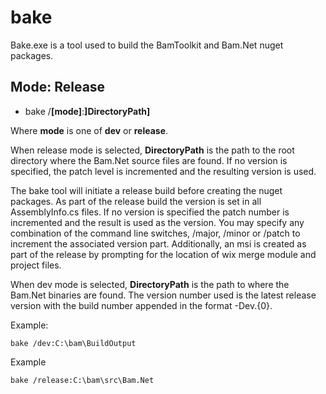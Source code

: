 ﻿# bake

Bake.exe is a tool used to build the BamToolkit and Bam.Net nuget packages.

## Mode: Release

- bake /**[mode]**:**]DirectoryPath]**

Where **mode** is one of **dev** or **release**.

When release mode is selected, **DirectoryPath** is the path to the root directory where the Bam.Net source
files are found.  If no version is specified, the patch level is incremented and the resulting version is used.

The bake tool will initiate a release build before creating the nuget packages.
As part of the release build the version is set in all AssemblyInfo.cs files. If no version is specified 
the patch number is incremented and the result is used as the version.  You may specify any combination 
of the command line switches, /major, /minor or /patch to increment the associated version part.  Additionally, 
an msi is created as part of the release by prompting for the location of wix merge module and project files.

When dev mode is selected, **DirectoryPath** is the path to where the Bam.Net binaries are found.  The 
version number used is the latest release version with the build number appended in the format -Dev.{0}.  

Example:
```
bake /dev:C:\bam\BuildOutput
```


Example
```
bake /release:C:\bam\src\Bam.Net
```